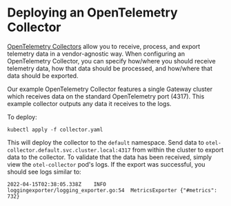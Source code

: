 # Deploying an OpenTelemetry Collector

[OpenTelemetry Collectors](https://opentelemetry.io/docs/collector/) allow you to receive, process, and export telemetry data in a vendor-agnostic way. When configuring an OpenTelemetry Collector, you can specify how/where you should receive telemetry data, how that data should be processed, and how/where that data should be exported.

Our example OpenTelemetry Collector features a single Gateway cluster which receives data on the standard OpenTelemetry port (4317). This example collector outputs any data it receives to the logs.

To deploy:

```
kubectl apply -f collector.yaml
```

This will deploy the collector to the `default` namespace. Send data to `otel-collector.default.svc.cluster.local:4317` from within the cluster to export data to the collector.
To validate that the data has been received, simply view the `otel-collector` pod's logs. If the export was successful, you should see logs similar to:

```
2022-04-15T02:38:05.338Z	INFO	loggingexporter/logging_exporter.go:54	MetricsExporter	{"#metrics": 732}
```

